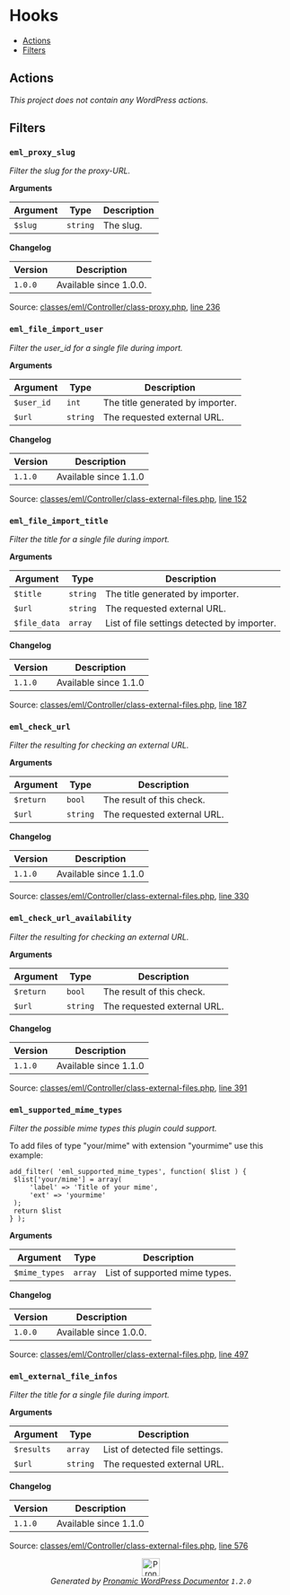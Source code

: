 # Hooks

- [Actions](#actions)
- [Filters](#filters)

## Actions

*This project does not contain any WordPress actions.*

## Filters

### `eml_proxy_slug`

*Filter the slug for the proxy-URL.*

**Arguments**

Argument | Type | Description
-------- | ---- | -----------
`$slug` | `string` | The slug.

**Changelog**

Version | Description
------- | -----------
`1.0.0` | Available since 1.0.0.

Source: [classes/eml/Controller/class-proxy.php](eml/Controller/class-proxy.php), [line 236](eml/Controller/class-proxy.php#L236-L243)

### `eml_file_import_user`

*Filter the user_id for a single file during import.*

**Arguments**

Argument | Type | Description
-------- | ---- | -----------
`$user_id` | `int` | The title generated by importer.
`$url` | `string` | The requested external URL.

**Changelog**

Version | Description
------- | -----------
`1.1.0` | Available since 1.1.0

Source: [classes/eml/Controller/class-external-files.php](eml/Controller/class-external-files.php), [line 152](eml/Controller/class-external-files.php#L152-L160)

### `eml_file_import_title`

*Filter the title for a single file during import.*

**Arguments**

Argument | Type | Description
-------- | ---- | -----------
`$title` | `string` | The title generated by importer.
`$url` | `string` | The requested external URL.
`$file_data` | `array` | List of file settings detected by importer.

**Changelog**

Version | Description
------- | -----------
`1.1.0` | Available since 1.1.0

Source: [classes/eml/Controller/class-external-files.php](eml/Controller/class-external-files.php), [line 187](eml/Controller/class-external-files.php#L187-L196)

### `eml_check_url`

*Filter the resulting for checking an external URL.*

**Arguments**

Argument | Type | Description
-------- | ---- | -----------
`$return` | `bool` | The result of this check.
`$url` | `string` | The requested external URL.

**Changelog**

Version | Description
------- | -----------
`1.1.0` | Available since 1.1.0

Source: [classes/eml/Controller/class-external-files.php](eml/Controller/class-external-files.php), [line 330](eml/Controller/class-external-files.php#L330-L338)

### `eml_check_url_availability`

*Filter the resulting for checking an external URL.*

**Arguments**

Argument | Type | Description
-------- | ---- | -----------
`$return` | `bool` | The result of this check.
`$url` | `string` | The requested external URL.

**Changelog**

Version | Description
------- | -----------
`1.1.0` | Available since 1.1.0

Source: [classes/eml/Controller/class-external-files.php](eml/Controller/class-external-files.php), [line 391](eml/Controller/class-external-files.php#L391-L399)

### `eml_supported_mime_types`

*Filter the possible mime types this plugin could support.*

To add files of type "your/mime" with extension "yourmime" use this example:

```
add_filter( 'eml_supported_mime_types', function( $list ) {
 $list['your/mime'] = array(
     'label' => 'Title of your mime',
     'ext' => 'yourmime'
 );
 return $list
} );
```

**Arguments**

Argument | Type | Description
-------- | ---- | -----------
`$mime_types` | `array` | List of supported mime types.

**Changelog**

Version | Description
------- | -----------
`1.0.0` | Available since 1.0.0.

Source: [classes/eml/Controller/class-external-files.php](eml/Controller/class-external-files.php), [line 497](eml/Controller/class-external-files.php#L497-L516)

### `eml_external_file_infos`

*Filter the title for a single file during import.*

**Arguments**

Argument | Type | Description
-------- | ---- | -----------
`$results` | `array` | List of detected file settings.
`$url` | `string` | The requested external URL.

**Changelog**

Version | Description
------- | -----------
`1.1.0` | Available since 1.1.0

Source: [classes/eml/Controller/class-external-files.php](eml/Controller/class-external-files.php), [line 576](eml/Controller/class-external-files.php#L576-L584)


<p align="center"><a href="https://github.com/pronamic/wp-documentor"><img src="https://cdn.jsdelivr.net/gh/pronamic/wp-documentor@main/logos/pronamic-wp-documentor.svgo-min.svg" alt="Pronamic WordPress Documentor" width="32" height="32"></a><br><em>Generated by <a href="https://github.com/pronamic/wp-documentor">Pronamic WordPress Documentor</a> <code>1.2.0</code></em><p>

